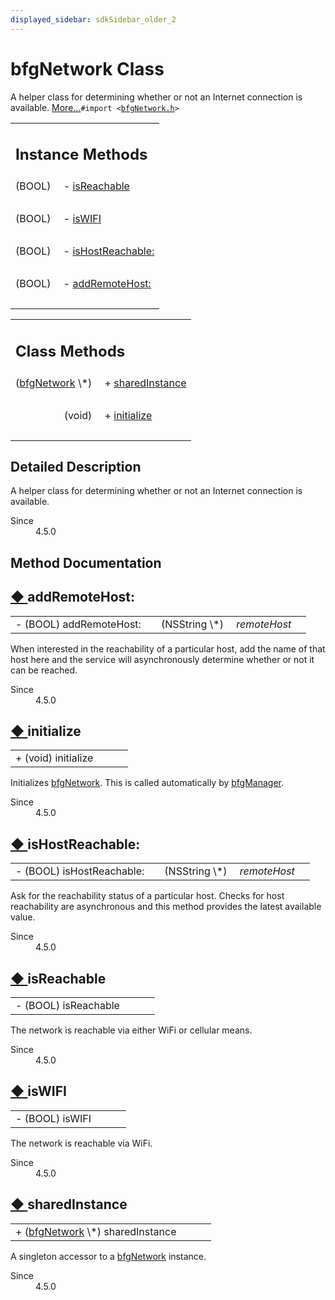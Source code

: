 ```yaml
---
displayed_sidebar: sdkSidebar_older_2
---
```

# bfgNetwork Class 

<div class="contents">A helper class for determining whether or not an Internet connection is available.    <a href="interfacebfg_network.html#details">More...</a><code>#import &lt;<a class="el" href="bfg_network_8h_source.html">bfgNetwork.h</a>&gt;</code><table class="memberdecls"><tr class="heading"><td colspan="2"><h2 class="groupheader"><a id="pub-methods" name="pub-methods"></a> Instance Methods</h2></td></tr><tr class="memitem:a6afe47a3873552c80922c88c76354ff1"><td class="memItemLeft" align="right" valign="top">(BOOL)&#160;</td><td class="memItemRight" valign="bottom">- <a class="el" href="interfacebfg_network.html#a6afe47a3873552c80922c88c76354ff1">isReachable</a></td></tr><tr class="separator:a6afe47a3873552c80922c88c76354ff1"><td class="memSeparator" colspan="2">&#160;</td></tr><tr class="memitem:ae54fb566003b685a746bf0dd3c3abd0e"><td class="memItemLeft" align="right" valign="top">(BOOL)&#160;</td><td class="memItemRight" valign="bottom">- <a class="el" href="interfacebfg_network.html#ae54fb566003b685a746bf0dd3c3abd0e">isWIFI</a></td></tr><tr class="separator:ae54fb566003b685a746bf0dd3c3abd0e"><td class="memSeparator" colspan="2">&#160;</td></tr><tr class="memitem:a49128a9e6fdf3578409275347a6f6eb9"><td class="memItemLeft" align="right" valign="top">(BOOL)&#160;</td><td class="memItemRight" valign="bottom">- <a class="el" href="interfacebfg_network.html#a49128a9e6fdf3578409275347a6f6eb9">isHostReachable:</a></td></tr><tr class="separator:a49128a9e6fdf3578409275347a6f6eb9"><td class="memSeparator" colspan="2">&#160;</td></tr><tr class="memitem:a4fe24337472c655177deefa5cd97536e"><td class="memItemLeft" align="right" valign="top">(BOOL)&#160;</td><td class="memItemRight" valign="bottom">- <a class="el" href="interfacebfg_network.html#a4fe24337472c655177deefa5cd97536e">addRemoteHost:</a></td></tr><tr class="separator:a4fe24337472c655177deefa5cd97536e"><td class="memSeparator" colspan="2">&#160;</td></tr></table><table class="memberdecls"><tr class="heading"><td colspan="2"><h2 class="groupheader"><a id="pub-static-methods" name="pub-static-methods"></a> Class Methods</h2></td></tr><tr class="memitem:a979c9deb2902c4baa6983b3cad775b64"><td class="memItemLeft" align="right" valign="top">(<a class="el" href="interfacebfg_network.html">bfgNetwork</a> \*)&#160;</td><td class="memItemRight" valign="bottom">+ <a class="el" href="interfacebfg_network.html#a979c9deb2902c4baa6983b3cad775b64">sharedInstance</a></td></tr><tr class="separator:a979c9deb2902c4baa6983b3cad775b64"><td class="memSeparator" colspan="2">&#160;</td></tr><tr class="memitem:a774d3346a0100ba2ac268ccb407d959b"><td class="memItemLeft" align="right" valign="top">(void)&#160;</td><td class="memItemRight" valign="bottom">+ <a class="el" href="interfacebfg_network.html#a774d3346a0100ba2ac268ccb407d959b">initialize</a></td></tr><tr class="separator:a774d3346a0100ba2ac268ccb407d959b"><td class="memSeparator" colspan="2">&#160;</td></tr></table><a name="details" id="details"></a><h2 class="groupheader">Detailed Description</h2><div class="textblock">A helper class for determining whether or not an Internet connection is available. <dl class="section since"><dt>Since</dt><dd>4.5.0 </dd></dl></div><h2 class="groupheader">Method Documentation</h2><a id="a4fe24337472c655177deefa5cd97536e" name="a4fe24337472c655177deefa5cd97536e"></a><h2 class="memtitle"><span class="permalink"><a href="#a4fe24337472c655177deefa5cd97536e">&#9670;&nbsp;</a></span>addRemoteHost:</h2><div class="memitem"><div class="memproto"><table class="memname"><tr><td class="memname">- (BOOL) addRemoteHost: </td><td></td><td class="paramtype">(NSString \*)&#160;</td><td class="paramname"><em>remoteHost</em></td><td></td></tr></table></div><div class="memdoc">When interested in the reachability of a particular host, add the name of that host here and the service will asynchronously determine whether or not it can be reached.<dl class="section since"><dt>Since</dt><dd>4.5.0 </dd></dl></div></div><a id="a774d3346a0100ba2ac268ccb407d959b" name="a774d3346a0100ba2ac268ccb407d959b"></a><h2 class="memtitle"><span class="permalink"><a href="#a774d3346a0100ba2ac268ccb407d959b">&#9670;&nbsp;</a></span>initialize</h2><div class="memitem"><div class="memproto"><table class="memname"><tr><td class="memname">+ (void) initialize </td><td></td><td class="paramname"></td><td></td></tr></table></div><div class="memdoc">Initializes <a class="el" href="interfacebfg_network.html" title="A helper class for determining whether or not an Internet connection is available.">bfgNetwork</a>. This is called automatically by <a class="el" href="interfacebfg_manager.html" title="Initialize the Big Fish Game Components.">bfgManager</a>.<dl class="section since"><dt>Since</dt><dd>4.5.0 </dd></dl></div></div><a id="a49128a9e6fdf3578409275347a6f6eb9" name="a49128a9e6fdf3578409275347a6f6eb9"></a><h2 class="memtitle"><span class="permalink"><a href="#a49128a9e6fdf3578409275347a6f6eb9">&#9670;&nbsp;</a></span>isHostReachable:</h2><div class="memitem"><div class="memproto"><table class="memname"><tr><td class="memname">- (BOOL) isHostReachable: </td><td></td><td class="paramtype">(NSString \*)&#160;</td><td class="paramname"><em>remoteHost</em></td><td></td></tr></table></div><div class="memdoc">Ask for the reachability status of a particular host. Checks for host reachability are asynchronous and this method provides the latest available value.<dl class="section since"><dt>Since</dt><dd>4.5.0 </dd></dl></div></div><a id="a6afe47a3873552c80922c88c76354ff1" name="a6afe47a3873552c80922c88c76354ff1"></a><h2 class="memtitle"><span class="permalink"><a href="#a6afe47a3873552c80922c88c76354ff1">&#9670;&nbsp;</a></span>isReachable</h2><div class="memitem"><div class="memproto"><table class="memname"><tr><td class="memname">- (BOOL) isReachable </td><td></td><td class="paramname"></td><td></td></tr></table></div><div class="memdoc">The network is reachable via either WiFi or cellular means.<dl class="section since"><dt>Since</dt><dd>4.5.0 </dd></dl></div></div><a id="ae54fb566003b685a746bf0dd3c3abd0e" name="ae54fb566003b685a746bf0dd3c3abd0e"></a><h2 class="memtitle"><span class="permalink"><a href="#ae54fb566003b685a746bf0dd3c3abd0e">&#9670;&nbsp;</a></span>isWIFI</h2><div class="memitem"><div class="memproto"><table class="memname"><tr><td class="memname">- (BOOL) isWIFI </td><td></td><td class="paramname"></td><td></td></tr></table></div><div class="memdoc">The network is reachable via WiFi.<dl class="section since"><dt>Since</dt><dd>4.5.0 </dd></dl></div></div><a id="a979c9deb2902c4baa6983b3cad775b64" name="a979c9deb2902c4baa6983b3cad775b64"></a><h2 class="memtitle"><span class="permalink"><a href="#a979c9deb2902c4baa6983b3cad775b64">&#9670;&nbsp;</a></span>sharedInstance</h2><div class="memitem"><div class="memproto"><table class="memname"><tr><td class="memname">+ (<a class="el" href="interfacebfg_network.html">bfgNetwork</a> \*) sharedInstance </td><td></td><td class="paramname"></td><td></td></tr></table></div><div class="memdoc">A singleton accessor to a <a class="el" href="interfacebfg_network.html" title="A helper class for determining whether or not an Internet connection is available.">bfgNetwork</a> instance.<dl class="section since"><dt>Since</dt><dd>4.5.0 </dd></dl></div></div></div> 
